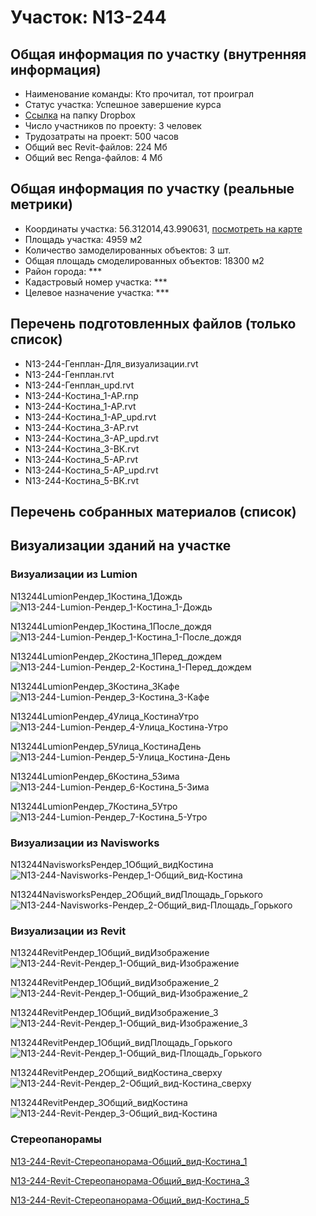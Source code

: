 # Участок: N13-244
## Общая информация по участку (внутренняя информация)
+ Наименование команды: Кто прочитал, тот проиграл
+ Статус участка: Успешное завершение курса
+ [Ссылка](https://www.dropbox.com/sh/wvvgv1nw1iqred9/AABYylAUbeH7FMRomO__O60La/N13_244?dl=0) на папку Dropbox
+ Число участников по проекту: 3 человек
+ Трудозатраты на проект: 500 часов
+ Общий вес Revit-файлов: 224 Мб
+ Общий вес Renga-файлов: 4 Мб
## Общая информация по участку (реальные метрики)
+ Координаты участка: 56.312014,43.990631, [посмотреть на карте](yandex.ru/maps/47/nizhny-novgorod/?ll=56.312014%2C43.990631&z=19)
+ Площадь участка: 4959 м2
+ Количество замоделированных объектов: 3 шт.
+ Общая площадь смоделированных объектов: 18300 м2
+ Район города: *** 
+ Кадастровый номер участка: *** 
+ Целевое назначение участка: *** 
## Перечень подготовленных файлов (только список)
+ N13-244-Генплан-Для_визуализации.rvt
+ N13-244-Генплан.rvt
+ N13-244-Генплан_upd.rvt
+ N13-244-Костина_1-АР.rnp
+ N13-244-Костина_1-АР.rvt
+ N13-244-Костина_1-АР_upd.rvt
+ N13-244-Костина_3-АР.rvt
+ N13-244-Костина_3-АР_upd.rvt
+ N13-244-Костина_3-ВК.rvt
+ N13-244-Костина_5-АР.rvt
+ N13-244-Костина_5-АР_upd.rvt
+ N13-244-Костина_5-ВК.rvt
## Перечень собранных материалов (список)
## Визуализации зданий на участке
### Визуализации из Lumion
N13244LumionРендер_1Костина_1Дождь
![N13-244-Lumion-Рендер_1-Костина_1-Дождь](/Images/N13_244/N13-244-Lumion-Рендер_1-Костина_1-Дождь_Compressed.jpg)

N13244LumionРендер_1Костина_1После_дождя
![N13-244-Lumion-Рендер_1-Костина_1-После_дождя](/Images/N13_244/N13-244-Lumion-Рендер_1-Костина_1-После_дождя_Compressed.jpg)

N13244LumionРендер_2Костина_1Перед_дождем
![N13-244-Lumion-Рендер_2-Костина_1-Перед_дождем](/Images/N13_244/N13-244-Lumion-Рендер_2-Костина_1-Перед_дождем_Compressed.jpg)

N13244LumionРендер_3Костина_3Кафе
![N13-244-Lumion-Рендер_3-Костина_3-Кафе](/Images/N13_244/N13-244-Lumion-Рендер_3-Костина_3-Кафе_Compressed.jpg)

N13244LumionРендер_4Улица_КостинаУтро
![N13-244-Lumion-Рендер_4-Улица_Костина-Утро](/Images/N13_244/N13-244-Lumion-Рендер_4-Улица_Костина-Утро_Compressed.jpg)

N13244LumionРендер_5Улица_КостинаДень
![N13-244-Lumion-Рендер_5-Улица_Костина-День](/Images/N13_244/N13-244-Lumion-Рендер_5-Улица_Костина-День_Compressed.jpg)

N13244LumionРендер_6Костина_5Зима
![N13-244-Lumion-Рендер_6-Костина_5-Зима](/Images/N13_244/N13-244-Lumion-Рендер_6-Костина_5-Зима_Compressed.jpg)

N13244LumionРендер_7Костина_5Утро
![N13-244-Lumion-Рендер_7-Костина_5-Утро](/Images/N13_244/N13-244-Lumion-Рендер_7-Костина_5-Утро_Compressed.jpg)

### Визуализации из Navisworks
N13244NavisworksРендер_1Общий_видКостина
![N13-244-Navisworks-Рендер_1-Общий_вид-Костина](/Images/N13_244/N13-244-Navisworks-Рендер_1-Общий_вид-Костина_Compressed.jpg)

N13244NavisworksРендер_2Общий_видПлощадь_Горького
![N13-244-Navisworks-Рендер_2-Общий_вид-Площадь_Горького](/Images/N13_244/N13-244-Navisworks-Рендер_2-Общий_вид-Площадь_Горького_Compressed.jpg)

### Визуализации из Revit
N13244RevitРендер_1Общий_видИзображение
![N13-244-Revit-Рендер_1-Общий_вид-Изображение](/Images/N13_244/N13-244-Revit-Рендер_1-Общий_вид-Изображение_Compressed.jpg)

N13244RevitРендер_1Общий_видИзображение_2
![N13-244-Revit-Рендер_1-Общий_вид-Изображение_2](/Images/N13_244/N13-244-Revit-Рендер_1-Общий_вид-Изображение_2_Compressed.jpg)

N13244RevitРендер_1Общий_видИзображение_3
![N13-244-Revit-Рендер_1-Общий_вид-Изображение_3](/Images/N13_244/N13-244-Revit-Рендер_1-Общий_вид-Изображение_3_Compressed.jpg)

N13244RevitРендер_1Общий_видПлощадь_Горького
![N13-244-Revit-Рендер_1-Общий_вид-Площадь_Горького](/Images/N13_244/N13-244-Revit-Рендер_1-Общий_вид-Площадь_Горького_Compressed.jpg)

N13244RevitРендер_2Общий_видКостина_сверху
![N13-244-Revit-Рендер_2-Общий_вид-Костина_сверху](/Images/N13_244/N13-244-Revit-Рендер_2-Общий_вид-Костина_сверху_Compressed.jpg)

N13244RevitРендер_3Общий_видКостина
![N13-244-Revit-Рендер_3-Общий_вид-Костина](/Images/N13_244/N13-244-Revit-Рендер_3-Общий_вид-Костина_Compressed.jpg)

### Стереопанорамы
[N13-244-Revit-Стереопанорама-Общий_вид-Костина_1](https://pano.autodesk.com/pano.html?url=jpgs/ba18fc01-97f1-4105-b0c5-f968bf955111&version=2)

[N13-244-Revit-Стереопанорама-Общий_вид-Костина_3](https://pano.autodesk.com/pano.html?url=jpgs/21134063-b3a4-4aeb-8ca0-9b44d3debfd9&version=2)

[N13-244-Revit-Стереопанорама-Общий_вид-Костина_5](https://pano.autodesk.com/pano.html?url=jpgs/e3efd3a7-9c3f-40ab-9186-913b97820f3b&version=2)

